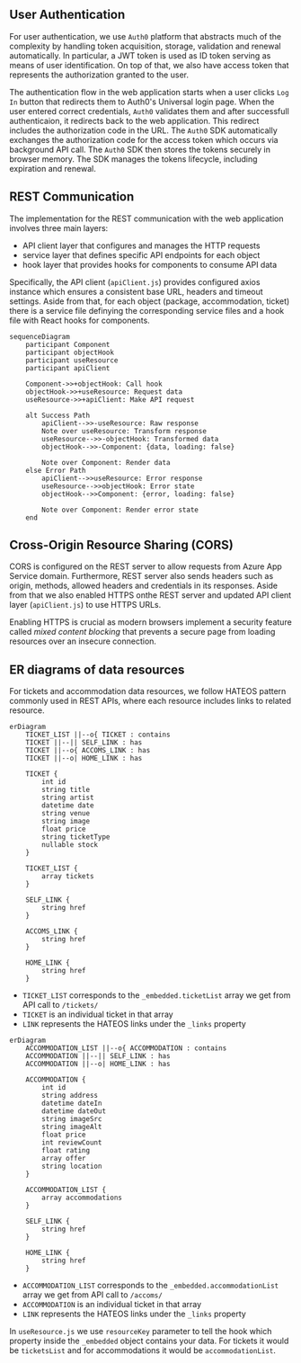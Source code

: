 ## User Authentication

For user authentication, we use `Auth0` platform that abstracts much of the complexity by handling token acquisition, storage, validation and renewal automatically. In particular, a JWT token is used as ID token serving as means of user identification. On top of that, we also have access token that represents the authorization granted to the user. 

The authentication flow in the web application starts when a user clicks `Log In` button that redirects them to Auth0's Universal login page. When the user entered correct credentials, `Auth0` validates them and after successfull authenticaion, it redirects back to the web application. This redirect includes the authorization code in the URL. The `Auth0` SDK automatically exchanges the authorization code for the access token which occurs via  background API call. The `Auth0` SDK then stores the tokens securely in browser memory. The SDK manages the tokens lifecycle, including expiration and renewal. 

## REST Communication

The implementation for the REST communication with the web application involves three main layers:

- API client layer that configures and manages the HTTP requests
- service layer that defines specific API endpoints for each object
- hook layer that provides hooks for components to consume API data

Specifically, the API client (`apiClient.js`) provides configured axios instance which ensures a consistent base URL, headers and timeout settings. Aside from that, for each object (package, accommodation, ticket) there is a service file definying the corresponding service files and a hook file with React hooks for components.

```mermaid
sequenceDiagram
    participant Component
    participant objectHook
    participant useResource
    participant apiClient
    
    Component->>+objectHook: Call hook
    objectHook->>+useResource: Request data
    useResource->>+apiClient: Make API request
    
    alt Success Path
        apiClient-->>-useResource: Raw response
        Note over useResource: Transform response
        useResource-->>-objectHook: Transformed data
        objectHook-->>-Component: {data, loading: false}
        
        Note over Component: Render data
    else Error Path
        apiClient-->>useResource: Error response
        useResource-->>objectHook: Error state
        objectHook-->>Component: {error, loading: false}
        
        Note over Component: Render error state
    end
```

## Cross-Origin Resource Sharing (CORS)
CORS is configured on the REST server to allow requests from Azure App Service domain. Furthermore, REST server also sends headers such as origin, methods, allowed headers and credentials in its responses. Aside from that we also enabled HTTPS onthe REST server and updated API client layer (`apiClient.js`) to use HTTPS URLs.

Enabling HTTPS is crucial as modern browsers implement a security feature called *mixed content blocking* that prevents a secure page from loading resources over an insecure connection.

## ER diagrams of data resources

For tickets and accommodation data resources, we follow HATEOS pattern commonly used in REST APIs, where each resource includes links to related resource.

```mermaid
erDiagram
    TICKET_LIST ||--o{ TICKET : contains
    TICKET ||--|| SELF_LINK : has
    TICKET ||--o{ ACCOMS_LINK : has
    TICKET ||--o| HOME_LINK : has
    
    TICKET {
        int id
        string title
        string artist
        datetime date
        string venue
        string image
        float price
        string ticketType
        nullable stock
    }
    
    TICKET_LIST {
        array tickets
    }
    
    SELF_LINK {
        string href
    }
    
    ACCOMS_LINK {
        string href
    }
    
    HOME_LINK {
        string href
    }
```

- `TICKET_LIST` corresponds to the `_embedded.ticketList` array we get from API call to `/tickets/`
- `TICKET` is an individual ticket in that array
- `LINK` represents the HATEOS links under the `_links` property

```mermaid
erDiagram
    ACCOMMODATION_LIST ||--o{ ACCOMMODATION : contains
    ACCOMMODATION ||--|| SELF_LINK : has
    ACCOMMODATION ||--o| HOME_LINK : has
    
    ACCOMMODATION {
        int id
        string address
        datetime dateIn
        datetime dateOut
        string imageSrc
        string imageAlt
        float price
        int reviewCount
        float rating
        array offer
        string location
    }
    
    ACCOMMODATION_LIST {
        array accommodations
    }
    
    SELF_LINK {
        string href
    }
    
    HOME_LINK {
        string href
    }
```

- `ACCOMMODATION_LIST` corresponds to the `_embedded.accommodationList` array we get from API call to `/accoms/`
- `ACCOMMODATION` is an individual ticket in that array
- `LINK` represents the HATEOS links under the `_links` property

In `useResource.js` we use `resourceKey` parameter to tell the hook which property inside the `_embedded` object contains your data. For tickets it would be `ticketsList` and for accommodations it would be `accommodationList`.